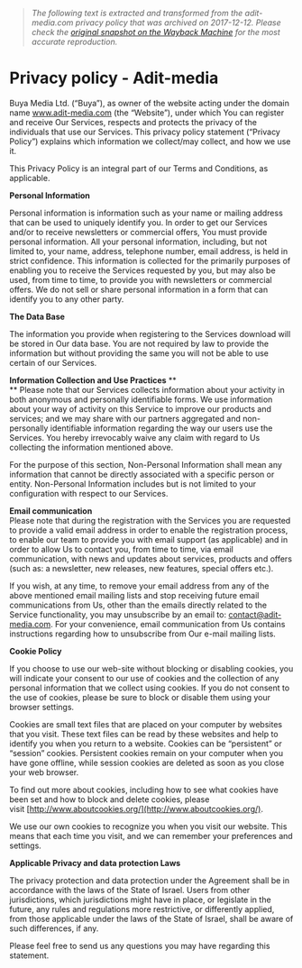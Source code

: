 > *The following text is extracted and transformed from the adit-media.com privacy policy that was archived on 2017-12-12. Please check the [original snapshot on the Wayback Machine](https://web.archive.org/web/20171212115028id_/http%3A//adit-media.com/393-2) for the most accurate reproduction.*

# Privacy policy - Adit-media

Buya Media Ltd. (“Buya”), as owner of the website acting under the domain name www.adit-media.com (the “Website”), under which You can register and receive Our Services, respects and protects the privacy of the individuals that use our Services. This privacy policy statement (“Privacy Policy”) explains which information we collect/may collect, and how we use it.

This Privacy Policy is an integral part of our Terms and Conditions, as applicable. 

**Personal Information**

Personal information is information such as your name or mailing address that can be used to uniquely identify you. In order to get our Services and/or to receive newsletters or commercial offers, You must provide personal information. All your personal information, including, but not limited to, your name, address, telephone number, email address, is held in strict confidence. This information is collected for the primarily purposes of enabling you to receive the Services requested by you, but may also be used, from time to time, to provide you with newsletters or commercial offers. We do not sell or share personal information in a form that can identify you to any other party.

**The Data Base**

The information you provide when registering to the Services download will be stored in Our data base. You are not required by law to provide the information but without providing the same you will not be able to use certain of our Services.

**Information Collection and Use Practices** **  
** Please note that our Services collects information about your activity in both anonymous and personally identifiable forms. We use information about your way of activity on this Service to improve our products and services; and we may share with our partners aggregated and non-personally identifiable information regarding the way our users use the Services. You hereby irrevocably waive any claim with regard to Us collecting the information mentioned above.

For the purpose of this section, Non-Personal Information shall mean any information that cannot be directly associated with a specific person or entity. Non-Personal Information includes but is not limited to your configuration with respect to our Services. 

**Email communication**   
Please note that during the registration with the Services you are requested to provide a valid email address in order to enable the registration process, to enable our team to provide you with email support (as applicable) and in order to allow Us to contact you, from time to time, via email communication, with news and updates about services, products and offers (such as: a newsletter, new releases, new features, special offers etc.).   
  
If you wish, at any time, to remove your email address from any of the above mentioned email mailing lists and stop receiving future email communications from Us, other than the emails directly related to the Service functionality, you may unsubscribe by an email to: [contact@adit-media.com](mailto:contact@adit-media.com). For your convenience, email communication from Us contains instructions regarding how to unsubscribe from Our e-mail mailing lists.

**Cookie Policy**

If you choose to use our web-site without blocking or disabling cookies, you will indicate your consent to our use of cookies and the collection of any personal information that we collect using cookies. If you do not consent to the use of cookies, please be sure to block or disable them using your browser settings.

Cookies are small text files that are placed on your computer by websites that you visit. These text files can be read by these websites and help to identify you when you return to a website. Cookies can be “persistent” or “session” cookies. Persistent cookies remain on your computer when you have gone offline, while session cookies are deleted as soon as you close your web browser.

To find out more about cookies, including how to see what cookies have been set and how to block and delete cookies, please visit [http://www.aboutcookies.org/](http://www.aboutcookies.org/).

We use our own cookies to recognize you when you visit our website. This means that each time you visit, and we can remember your preferences and settings.

**Applicable Privacy and data protection Laws**

The privacy protection and data protection under the Agreement shall be in accordance with the laws of the State of Israel. Users from other jurisdictions, which jurisdictions might have in place, or legislate in the future, any rules and regulations more restrictive, or differently applied, from those applicable under the laws of the State of Israel, shall be aware of such differences, if any.

Please feel free to send us any questions you may have regarding this statement.

